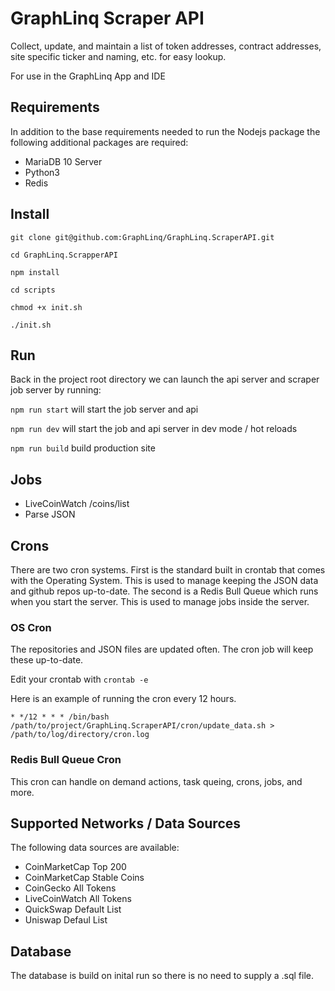# GraphLinq Scraper API

Collect, update, and maintain a list of token addresses, contract addresses, site specific ticker and naming, etc. for easy lookup.

For use in the GraphLinq App and IDE

## Requirements

In addition to the base requirements needed to run the Nodejs package the following additional packages are required:

- MariaDB 10 Server
- Python3
- Redis

## Install

`git clone git@github.com:GraphLinq/GraphLinq.ScraperAPI.git`

`cd GraphLinq.ScrapperAPI`

`npm install`

`cd scripts`

`chmod +x init.sh`

`./init.sh`

## Run

Back in the project root directory we can launch the api server and scraper job server by running:

`npm run start` will start the job server and api

`npm run dev` will start the job and api server in dev mode / hot reloads

`npm run build` build production site

## Jobs

- LiveCoinWatch /coins/list
- Parse JSON

## Crons

There are two cron systems. First is the standard built in crontab that comes with the Operating System. This is used to manage keeping the JSON data and github repos up-to-date. The second is a Redis Bull Queue which runs when you start the server. This is used to manage jobs inside the server.

### OS Cron

The repositories and JSON files are updated often. The cron job will keep these up-to-date.

Edit your crontab with `crontab -e`

Here is an example of running the cron every 12 hours.

`* */12 * * * /bin/bash /path/to/project/GraphLinq.ScraperAPI/cron/update_data.sh > /path/to/log/directory/cron.log`

### Redis Bull Queue Cron

This cron can handle on demand actions, task queing, crons, jobs, and more.

## Supported Networks / Data Sources

The following data sources are available:

- CoinMarketCap Top 200
- CoinMarketCap Stable Coins
- CoinGecko All Tokens
- LiveCoinWatch All Tokens
- QuickSwap Default List
- Uniswap Defaul List

## Database

The database is build on inital run so there is no need to supply a .sql file.
